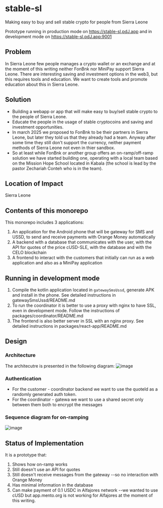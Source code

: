 # stable-sl

Making easy to buy and sell stable crypto for people from Sierra Leone

Prototype running in production mode on <https://stable-sl.pdJ.app> and in development mode on <https://stable-sl.pdJ.app:9001>

## Problem

In Sierra Leone few people manages a crypto wallet or an exchange and at the
moment of this writing neither FonBnk nor MiniPay support Sierra Leone. 
There are interesting saving and investment options in the web3, but this requires 
tools and education. We want to create tools and promote education about 
this in Sierra Leone.

## Solution
* Building a webapp or app that will make easy to buy/sell stable crypto to the
    people of Sierra Leone.
* Educate the people in the usage of stable cryptocoins and saving and 
    investment opportunities.
* In march 2025 we proposed to FonBnk to be their partners in Sierra Leone, but later
  they told us that they already had a team.  Anyway after some time they still
  don't support the currency,  neither payment methods of Sierra Leone not even in thier sandbox.
* So at least while FonBnk or another group offers an on-ramp/off-ramp solution
  we have started building one, operating with a local team based on the Mission Hope
  School located in Kabala (the school is lead by the pastor Zechariah Conteh who is
  in the team).
  
## Location of Impact

Sierra Leone

## Contents of this monorepo 

This monorepo includes 3 applications:
1. An application for the Android phone that will be gateway for SMS and 
   USSD, to send and receive payments with Orange Money automatically
2. A backend with a database that communicates with the user, with the 
   API for quotes of the price cUSD-SLE, with the database and with the \
   CELO blockchain
3. A frontend to interact with the customers that initially can run as a 
   web application and also as a MiniPay application

## Running in development mode

1. Compile the kotlin application located in `gatewaySmsUssd`, generate APK 
   and install in the phone.  See detailed instructions in
   gatewaySmsUssd/README.md
2. To run the coordinator it is better to use a proxy with nginx to have SSL,
   even in development mode. Follow the instructions of 
   packages/coordinator/README.md
3. The frontend is also better server in SSL with an nginx proxy.  See
   detailed instructions in packages/react-app/README.md


## Design

### Architecture

The architecutre is presented in the following diagram:
![image](https://github.com/user-attachments/assets/80ffc94c-3447-4024-881e-8c843a23b4ba)

### Authentication

* For the customer - coordinator backend we want to use the quoteId as a 
  randomly generated auth token.
* For the coordinator - gatewa we want to use a shared secret only between 
  them both to encrypt the messages


### Sequence diagram for on-ramping

![image](https://github.com/user-attachments/assets/5d84f0e1-3154-4ee9-8c06-c9a5e90471c4)


## Status of Implementation

It is a prototype that:
1. Shows how on-ramp works
2. Still doesn't use an API for quotes
3. Still doesn't receive messages from the gateway --so no interaction with
   Orange Money
4. Has minimal information in the database
5. Can make payment of 0.1 USDC in Alfajores network --we wanted to use 
   cUSD but app.mento.org is not working for Alfajores at the moment
   of this writing.



